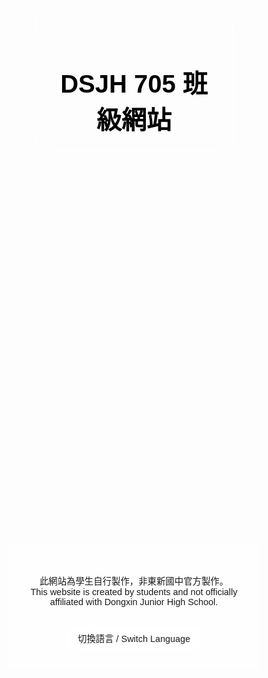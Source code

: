 <html lang="zh-Hant">
<head>
  <meta charset="UTF-8" />
  <meta name="viewport" content="width=device-width, initial-scale=1.0" />
  <title>DSJH 705 班級網站</title>
  <link href="https://fonts.googleapis.com/css2?family=Noto+Sans+TC:wght@400;700&display=swap" rel="stylesheet">
  <style>
    * {
      box-sizing: border-box;
      font-family: 'Noto Sans TC', sans-serif;
      margin: 0;
      padding: 0;
      scroll-behavior: smooth;
    }

    body {
      background-image: url('https://images.unsplash.com/photo-1506744038136-46273834b3fb');
      background-size: cover;
      background-position: center;
      min-height: 100vh;
      color: #333;
    }

    header {
      backdrop-filter: blur(16px) saturate(180%);
      -webkit-backdrop-filter: blur(16px) saturate(180%);
      background-color: rgba(255, 255, 255, 0.3);
      border-radius: 16px;
      border: 1px solid rgba(255, 255, 255, 0.125);
      text-align: center;
      padding: 2rem;
      margin: 2rem;
      color: #000;
    }

    h1 {
      font-size: 2.5rem;
    }

    .section {
      max-width: 800px;
      margin: 4rem auto;
      background: rgba(255, 255, 255, 0.85);
      padding: 2rem;
      border-radius: 12px;
      box-shadow: 0 4px 10px rgba(0,0,0,0.2);
      opacity: 0;
      transform: translateY(50px);
      transition: all 1s ease;
    }

    .section.visible {
      opacity: 1;
      transform: translateY(0);
    }

    footer {
      text-align: center;
      padding: 2rem;
      background-color: rgba(255,255,255,0.8);
      font-size: 0.9rem;
      margin-top: 2rem;
    }

    .lang-switcher {
      background: rgba(255,255,255,0.8);
      padding: 0.5rem 1rem;
      border-radius: 8px;
      cursor: pointer;
      display: inline-block;
      margin-top: 1rem;
    }
  </style>
</head>
<body>
  <header>
    <h1 id="title">DSJH 705 班級網站</h1>
  </header>

  <section class="section" id="leaders">
    <h2>班級幹部 / Class Leaders</h2>
    <ul>
      <li>班長 / Class Leader: 12號</li>
      <li>副班長 / Vice Leader: 2號</li>
      <li>風紀股長 / Discipline Leader: 21號</li>
      <li>副風紀股長 / Vice Discipline Leader: 3號</li>
      <li>總務股長 / General Affairs Leader: 24號</li>
      <li>副總務股長 / Vice General Affairs Leader: 23號</li>
    </ul>
  </section>

  <section class="section" id="calendar">
    <h2>班級行事曆 / Class Calendar</h2>
    <p id="calendar-text">日後將隨更新推出 / Will be released in future updates</p>
  </section>

  <footer>
    <p>此網站為學生自行製作，非東新國中官方製作。<br>This website is created by students and not officially affiliated with Dongxin Junior High School.</p>
    <div class="lang-switcher" onclick="toggleLang()">切換語言 / Switch Language</div>
  </footer>

  <script>
    const sections = document.querySelectorAll('.section');
    const observer = new IntersectionObserver(entries => {
      entries.forEach(entry => {
        if (entry.isIntersecting) {
          entry.target.classList.add('visible');
        }
      });
    }, {
      threshold: 0.1
    });

    sections.forEach(section => {
      observer.observe(section);
    });

    let currentLang = 'zh';
    function toggleLang() {
      currentLang = currentLang === 'zh' ? 'en' : 'zh';
      document.querySelector('#title').textContent =
        currentLang === 'zh' ? 'DSJH 705 班級網站' : 'DSJH 705 Class Website';

      document.querySelector('#leaders h2').textContent =
        currentLang === 'zh' ? '班級幹部 / Class Leaders' : 'Class Leaders / 班級幹部';

      document.querySelector('#calendar h2').textContent =
        currentLang === 'zh' ? '班級行事曆 / Class Calendar' : 'Class Calendar / 班級行事曆';

      document.querySelector('#calendar-text').textContent =
        currentLang === 'zh' ? '日後將隨更新推出 / Will be released in future updates' : 'Will be released in future updates / 日後將隨更新推出';

      document.querySelector('footer p').innerHTML =
        currentLang === 'zh'
          ? '此網站為學生自行製作，非東新國中官方製作。<br>This website is created by students and not officially affiliated with Dongxin Junior High School.'
          : 'This website is created by students and not officially affiliated with Dongxin Junior High School.<br>此網站為學生自行製作，非東新國中官方製作。';
    }
  </script>
</body>
</html>
